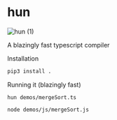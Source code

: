 # hun
![hun (1)](https://github.com/erik-dunteman/hun/assets/44653944/70ce2948-f24b-4ae1-b922-a40a3b6aceb8)


A blazingly fast typescript compiler

Installation
```bash
pip3 install .
```

Running it (blazingly fast)
```
hun demos/mergeSort.ts

node demos/js/mergeSort.js
```
